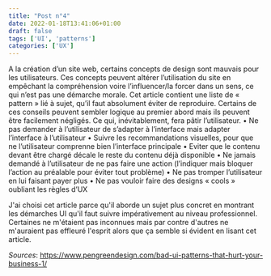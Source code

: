 ```yaml
---
title: "Post n°4"
date: 2022-01-18T13:41:06+01:00
draft: false
tags: ['UI', 'patterns']
categories: ['UX']
---
```


A la création d’un site web, certains concepts de design sont mauvais pour les utilisateurs. Ces concepts peuvent altérer l’utilisation du site en empêchant la compréhension voire l’influencer/la forcer dans un sens, ce qui n’est pas une démarche morale. Cet article contient une liste de « pattern » lié à sujet, qu’il faut absolument éviter de reproduire. Certains de ces conseils peuvent sembler logique au premier abord mais ils peuvent être facilement négligés. Ce qui, inévitablement, fera pâtir l’utilisateur.
    •	Ne pas demander à l’utilisateur de s’adapter à l’interface mais adapter l’interface à l’utilisateur
    •	Suivre les recommandations visuelles, pour que ne l’utilisateur comprenne bien l’interface principale
    •	Eviter que le contenu devant être chargé décale le reste du contenu déjà disponible
    •	Ne jamais demandé à l’utilisateur de ne pas faire une action (l’indiquer mais bloquer l’action au préalable pour éviter tout problème)
    •	Ne pas tromper l’utilisateur en lui faisant payer plus
    •	Ne pas vouloir faire des designs « cools » oubliant les règles d’UX 

J'ai choisi cet article parce qu'il aborde un sujet plus concret en montrant les démarches UI qu'il faut suivre impérativement au niveau professionnel. Certaines ne m'étaient pas inconnues mais par contre d'autres ne m'auraient pas effleuré l'esprit alors que ça semble si évident en lisant cet article.

*Sources*: https://www.pengreendesign.com/bad-ui-patterns-that-hurt-your-business-1/
